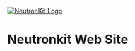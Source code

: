 [![NeutronKit Logo](https://neutronkit.com/img/neutronkit-logo.svg)](http://neutronkit.com)

# Neutronkit Web Site
